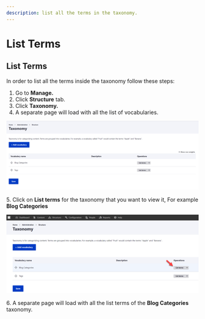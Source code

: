 ```yaml
---
description: list all the terms in the taxonomy.
---
```


# List Terms

## List Terms

In order to list all the terms inside the taxonomy follow these steps:&#x20;

1. Go to **Manage.**
2. Click **Structure** tab.
3. Click **Taxonomy.**
4. A separate page will load with all the list of vocabularies.

![All the taxonomies](<../../../.gitbook/assets/image (40).png>)

5\. Click on **List terms** for the taxonomy that you want to view it, For example **Blog Categories**

![List Terms of Blog Categories Taxonomy](<../../../.gitbook/assets/image (53).png>)

6\. A separate page will load with all the list terms of the **Blog Categories** taxonomy.
